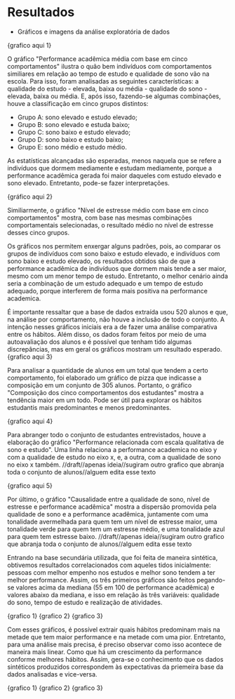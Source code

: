 # Resultados

* Gráficos e imagens da análise exploratória de dados

{grafico aqui 1}

O gráfico "Performance acadêmica média com base em cinco comportamentos" ilustra o quão bem indivíduos com comportamentos similiares em relação ao tempo de estudo e qualidade de sono vão na escola. Para isso, foram analisadas as seguintes características: a qualidade do estudo - elevada, baixa ou média - qualidade do sono - elevada, baixa ou média. E, após isso, fazendo-se algumas combinações, houve a classificação em cinco grupos distintos: 

- Grupo A: sono elevado e estudo elevado;
- Grupo B: sono elevado e estuda baixo;
- Grupo C: sono baixo e estudo elevado;
- Grupo D: sono baixo e estudo baixo;
- Grupo E: sono médio e estudo médio.

As estatísticas alcançadas são esperadas, menos naquela que se refere a indivíduos que dormem mediamente e estudam mediamente, porque a performance acadêmica gerada foi maior daqueles com estudo elevado e sono elevado. Entretanto, pode-se fazer interpretações.

{gráfico aqui 2}

Similiarmente, o gráfico "Nível de estresse médio com base em cinco comportamentos" mostra, com base nas mesmas combinações comportamentais selecionadas, o resultado médio no nível de estresse desses cinco grupos. 

Os gráficos nos permitem enxergar alguns padrões, pois, ao comparar os grupos de indivíduos com sono baixo e estudo elevado, e indivíduos com sono baixo e estudo elevado, os resultados obtidos são de que a performance acadêmica de indivíduos que dormem mais tende a ser maior, mesmo com um menor tempo de estudo. Entretanto, o melhor cenário ainda seria a combinação de um estudo adequado e um tempo de estudo adequado, porque interferem de forma mais positiva na performance academica.

É importante ressaltar que a base de dados extraída usou 520 alunos e que, na análise por comportamento, não houve a inclusão de todo o conjunto. A intenção nesses gráficos iniciais era a de fazer uma análise comparativa entre os hábitos. Além disso, os dados foram feitos por meio de uma autoavaliação dos alunos e é possível que tenham tido algumas discrepâncias, mas em geral os gráficos mostram um resultado esperado.
{grafico aqui 3}

Para analisar a quantidade de alunos em um total que tendem a certo comportamento, foi elaborado um gráfico de pizza que indicasse a composição em um conjunto de 305 alunos. Portanto, o gráfico "Composição dos cinco comportamentos dos estudantes" mostra a tendência maior em um todo. Pode ser útil para explorar os hábitos estudantis mais predominantes e menos predominantes.

{grafico aqui 4} 

Para abranger todo o conjunto de estudantes entrevistados, houve a elaboração do gráfico "Performance relacionada com escala qualitativa de sono e estudo". Uma linha relaciona a performance academica no eixo y com a qualidade de estudo no eixo x, e, a outra, com a qualidade de sono no eixo x também. 
//draft//apenas ideia//sugiram outro grafico que abranja toda o conjunto de alunos//alguem edita esse texto

{grafico aqui 5}

Por último, o gráfico "Causalidade entre a qualidade de sono, nível de estresse e performance acadêmica" mostra a dispersão promovida pela qualidade de sono e a performance acadêmica, juntamente com uma tonalidade avermelhada para quem tem um nível de estresse maior, uma tonalidade verde para quem tem um estresse médio, e uma tonalidade azul para quem tem estresse baixo.
//draft//apenas ideia//sugiram outro grafico que abranja toda o conjunto de alunos//alguem edita esse texto

Entrando na base secundária utilizada, que foi feita de maneira sintética, obtivemos resultados correlacionados com aqueles tidos inicialmente: pessoas com melhor empenho nos estudos e melhor sono tendem a ter melhor performance. Assim, os três primeiros gráficos são feitos pegando-se valores acima da mediana (55 em 100 de performance acadêmica) e valores abaixo da mediana, e isso em relação às três variáveis: qualidade do sono, tempo de estudo e realização de atividades.

{grafico 1}
{grafico 2}
{grafico 3}

Com esses gráficos, é possível extrair quais hábitos predominam mais na metade que tem maior performance e na metade com uma pior. Entretanto, para uma análise mais precisa, é preciso observar como isso acontece de maneira mais linear. Como que há um crescimento da performance conforme melhores hábitos. Assim, gera-se o conhecimento que os dados sintéticos produzidos correspondem às expectativas da priemeira base da dados analisadas e vice-versa. 

{grafico 1}
{grafico 2}
{grafico 3}





